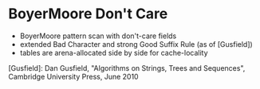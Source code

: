 # BoyerMoore Don't Care
- BoyerMoore pattern scan with don't-care fields 
- extended Bad Character and strong Good Suffix Rule (as of [Gusfield])
- tables are arena-allocated side by side for cache-locality

[Gusfield]: Dan Gusfield, "Algorithms on Strings, Trees and Sequences", Cambridge University Press, June 2010
